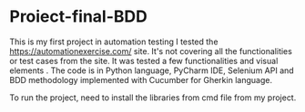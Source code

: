 # Proiect-final-BDD

This is my first project in automation testing I tested the https://automationexercise.com/ site.
 It's not covering all the functionalities or test cases from the site. It was tested a few functionalities and visual elements .
The code is in Python language, PyCharm IDE, Selenium API and BDD methodology implemented with Cucumber for Gherkin language.

To run the project, need to install the libraries from cmd file from my project.



 
